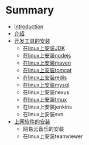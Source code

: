 # Summary

* [Introduction](README.md)
* [介绍](introduce.md)
* [开发工具的安装](install-development-tools.md)
   * [在linux上安装JDK](install-jdk-on-linux.md)
   * [在linux上安装nodejs](install-nodejs-on-linux.md)
   * [在linux上安装maven](install_maven_on_linux.md)
   * [在linux上安装tomcat](install_tomcat_on_linux.md)
   * [在linux上安装redis](install_redis_on_linux.md)
   * [在linux上安装mysql](install_mysql_on_linux.md)
   * 在linux上安装nexus
   * [在linux上安装tmux](install_tmux_on_linux.md)
   * 在linux上安装jenkins
   * 在linux上安装svn
* [上网软件的安装](install-internet-tools.md)
   * 网易云音乐的安装
   * 在linux上安装teamviewer

